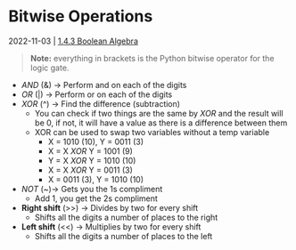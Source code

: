 # Bitwise Operations
2022-11-03 | [1.4.3 Boolean Algebra](1.4.3%20Boolean%20Algebra.md)
> **Note:** everything in brackets is the Python bitwise operator for the logic gate.

- *AND* (&) -> Perform and on each of the digits
- *OR* (|) -> Perform or on each of the digits
- *XOR* (^) -> Find the difference (subtraction)
	- You can check if two things are the same by *XOR* and the result will be 0, if not, it will have a value as there is a difference between them
	- XOR can be used to swap two variables without a temp variable
		- X = 1010 (10), Y = 0011 (3)
		- X = X *XOR* Y = 1001 (9)
		- Y = X *XOR* Y = 1010 (10)
		- X = X *XOR* Y = 0011 (3)
		- X = 0011 (3), Y = 1010 (10)
- *NOT* (~)-> Gets you the 1s compliment
	- Add 1, you get the 2s compliment
- **Right shift** (>>) -> Divides by two for every shift
	- Shifts all the digits a number of places to the right
- **Left shift** (<<) -> Multiplies by two for every shift
	- Shifts all the digits a number of places to the left